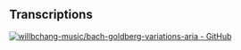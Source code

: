 ## Transcriptions
[![willbchang-music/bach-goldberg-variations-aria - GitHub](https://gh-card.dev/repos/willbchang-music/bach-goldberg-variations-aria.svg)](https://music.willbc.cn/bach-goldberg-variations-aria)
